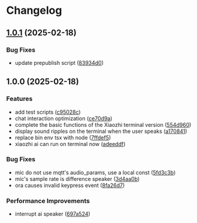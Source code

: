 # Changelog

## [1.0.1](https://github.com/sobird/xiaozhi/compare/v1.0.0...v1.0.1) (2025-02-18)


### Bug Fixes

* update prepublish script ([83934d0](https://github.com/sobird/xiaozhi/commit/83934d00d43fe0421ac1f1576e0e59cd7d9da007))

## 1.0.0 (2025-02-18)


### Features

* add test scripts ([c95028c](https://github.com/sobird/xiaozhi/commit/c95028c543b6ce1402d19f321d8f9d04eef27529))
* chat interaction optimization ([ce70d9a](https://github.com/sobird/xiaozhi/commit/ce70d9a7ca5f29c3d1ac481d709f460e61a9e417))
* complete the basic functions of the Xiaozhi terminal version ([554d960](https://github.com/sobird/xiaozhi/commit/554d9606dd858757cc181bf367358470033c049f))
* display sound ripples on the terminal when the user speaks ([a170841](https://github.com/sobird/xiaozhi/commit/a1708416ef8b833e2e33c05efd22376b31bb95c2))
* replace bin env tsx with  node ([7ffdef5](https://github.com/sobird/xiaozhi/commit/7ffdef52e144cd89cecd82f1d26c945f0a52ac1a))
* xiaozhi ai can run on terminal now ([adeeddf](https://github.com/sobird/xiaozhi/commit/adeeddf501687e3e79e31011c95801252031318a))


### Bug Fixes

* mic do not use mqtt's audio_params, use a local const ([5fd3c3b](https://github.com/sobird/xiaozhi/commit/5fd3c3bc96e8c4e6c7f6dc113c4c4deb48357327))
* mic's sample rate is difference speaker ([3d4aa0b](https://github.com/sobird/xiaozhi/commit/3d4aa0bc6c3af2c1376867320e483c7cc86027fa))
* ora causes invalid keypress event ([8fa26d7](https://github.com/sobird/xiaozhi/commit/8fa26d73c30944af7e402615d56dd067ac6f50b0))


### Performance Improvements

* interrupt ai speaker ([697a524](https://github.com/sobird/xiaozhi/commit/697a524ec96bae47bd48a1abf8356e764e670205))
